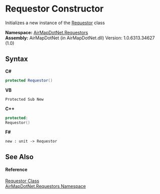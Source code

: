 # Requestor Constructor 
 

Initializes a new instance of the <a href="T_AirMapDotNet_Requestors_Requestor">Requestor</a> class

**Namespace:**&nbsp;<a href="N_AirMapDotNet_Requestors">AirMapDotNet.Requestors</a><br />**Assembly:**&nbsp;AirMapDotNet (in AirMapDotNet.dll) Version: 1.0.6313.34627 (1.0)

## Syntax

**C#**<br />
``` C#
protected Requestor()
```

**VB**<br />
``` VB
Protected Sub New
```

**C++**<br />
``` C++
protected:
Requestor()
```

**F#**<br />
``` F#
new : unit -> Requestor
```


## See Also


#### Reference
<a href="T_AirMapDotNet_Requestors_Requestor">Requestor Class</a><br /><a href="N_AirMapDotNet_Requestors">AirMapDotNet.Requestors Namespace</a><br />